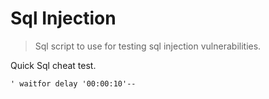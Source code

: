 # Sql Injection

> Sql script to use for testing sql injection vulnerabilities.

Quick Sql cheat test.

```
' waitfor delay '00:00:10'--
```
